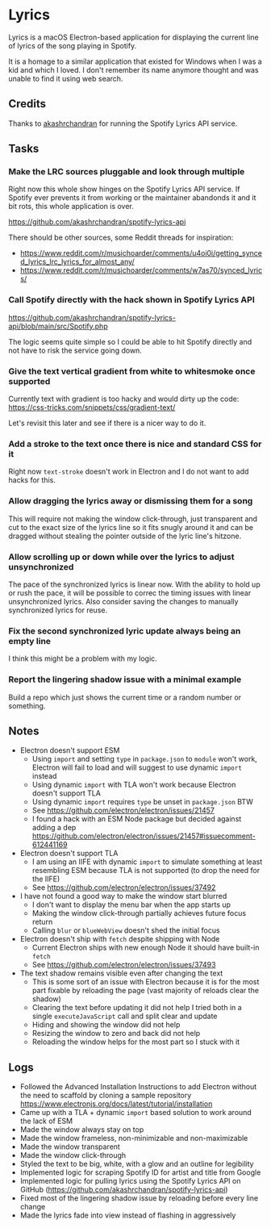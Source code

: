 # Lyrics

Lyrics is a macOS Electron-based application for displaying the current line of
lyrics of the song playing in Spotify.

It is a homage to a similar application that existed for Windows when I was a
kid and which I loved.
I don't remember its name anymore thought and was unable to find it using web
search.

## Credits

Thanks to [akashrchandran](https://github.com/akashrchandran) for running the
Spotify Lyrics API service.

## Tasks

### Make the LRC sources pluggable and look through multiple

Right now this whole show hinges on the Spotify Lyrics API service.
If Spotify ever prevents it from working or the maintainer abandonds it and it
bit rots, this whole application is over.

https://github.com/akashrchandran/spotify-lyrics-api

There should be other sources, some Reddit threads for inspiration:

- https://www.reddit.com/r/musichoarder/comments/u4oi0i/getting_synced_lyrics_lrc_lyrics_for_almost_any/
- https://www.reddit.com/r/musichoarder/comments/w7as70/synced_lyrics/

### Call Spotify directly with the hack shown in Spotify Lyrics API

https://github.com/akashrchandran/spotify-lyrics-api/blob/main/src/Spotify.php

The logic seems quite simple so I could be able to hit Spotify directly and not
have to risk the service going down.

### Give the text vertical gradient from white to whitesmoke once supported

Currently text with gradient is too hacky and would dirty up the code:
https://css-tricks.com/snippets/css/gradient-text/

Let's revisit this later and see if there is a nicer way to do it.

### Add a stroke to the text once there is nice and standard CSS for it

Right now `text-stroke` doesn't work in Electron and I do not want to add hacks
for this.

### Allow dragging the lyrics away or dismissing them for a song

This will require not making the window click-through, just transparent and cut
to the exact size of the lyrics line so it fits snugly around it and can be
dragged without stealing the pointer outside of the lyric line's hitzone.

### Allow scrolling up or down while over the lyrics to adjust unsynchronized

The pace of the synchronized lyrics is linear now.
With the ability to hold up or rush the pace, it will be possible to correc the
timing issues with linear unsynchronized lyrics.
Also consider saving the changes to manually synchronized lyrics for reuse.

### Fix the second synchronized lyric update always being an empty line

I think this might be a problem with my logic.

### Report the lingering shadow issue with a minimal example

Build a repo which just shows the current time or a random number or something.

## Notes

- Electron doesn't support ESM
  - Using `import` and setting `type` in `package.json` to `module` won't work,
    Electron will fail to load and will suggest to use dynamic `import` instead
  - Using dynamic `import` with TLA won't work because Electron doesn't support
    TLA
  - Using dynamic `import` requires `type` be unset in `package.json` BTW
  - See https://github.com/electron/electron/issues/21457
  - I found a hack with an ESM Node package but decided against adding a dep
    https://github.com/electron/electron/issues/21457#issuecomment-612441169
- Electron doesn't support TLA
  - I am using an IIFE with dynamic `import` to simulate something at least
    resembling ESM because TLA is not supported (to drop the need for the IIFE)
  - See https://github.com/electron/electron/issues/37492
- I have not found a good way to make the window start blurred
  - I don't want to display the menu bar when the app starts up
  - Making the window click-through partially achieves future focus return
  - Calling `blur` or `blueWebView` doesn't shed the initial focus
- Electron doesn't ship with `fetch` despite shipping with Node
  - Current Electron ships with new enough Node it should have built-in `fetch`
  - See https://github.com/electron/electron/issues/37493
- The text shadow remains visible even after changing the text
  - This is some sort of an issue with Electron because it is for the most part
    fixable by reloading the page (vast majority of reloads clear the shadow)
  - Clearing the text before updating it did not help
    I tried both in a single `executeJavaScript` call and split clear and update
  - Hiding and showing the window did not help
  - Resizing the window to zero and back did not help
  - Reloading the window helps for the most part so I stuck with it

## Logs

- Followed the Advanced Installation Instructions to add Electron without the
  need to scaffold by cloning a sample repository
  https://www.electronjs.org/docs/latest/tutorial/installation
- Came up with a TLA + dynamic `import` based solution to work around the lack
  of ESM
- Made the window always stay on top
- Made the window frameless, non-minimizable and non-maximizable
- Made the window transparent
- Made the window click-through
- Styled the text to be big, white, with a glow and an outline for legibility
- Implemented logic for scraping Spotify ID for artist and title from Google
- Implemented logic for pulling lyrics using the Spotify Lyrics API on GitHub
  (https://github.com/akashrchandran/spotify-lyrics-api)
- Fixed most of the lingering shadow issue by reloading before every line change
- Made the lyrics fade into view instead of flashing in aggressively
